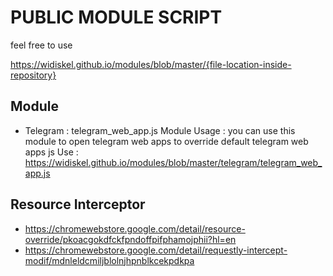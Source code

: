 # PUBLIC MODULE SCRIPT

feel free to use

https://widiskel.github.io/modules/blob/master/{file-location-inside-repository}

## Module
- Telegram : telegram_web_app.js
  Module Usage : you can use this module to open telegram web apps to override default telegram web apps js
  Use : https://widiskel.github.io/modules/blob/master/telegram/telegram_web_app.js


## Resource Interceptor
- https://chromewebstore.google.com/detail/resource-override/pkoacgokdfckfpndoffpifphamojphii?hl=en
- https://chromewebstore.google.com/detail/requestly-intercept-modif/mdnleldcmiljblolnjhpnblkcekpdkpa
